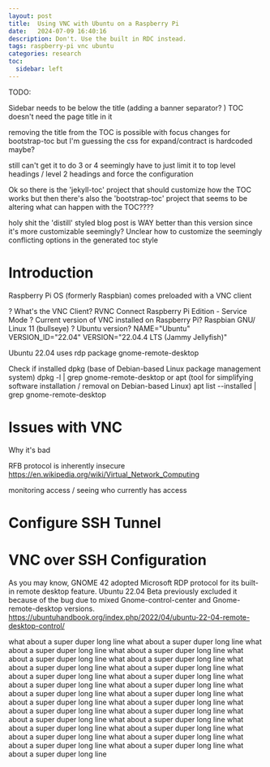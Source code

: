 ```yaml
---
layout: post
title:  Using VNC with Ubuntu on a Raspberry Pi
date:   2024-07-09 16:40:16
description: Don't. Use the built in RDC instead.
tags: raspberry-pi vnc ubuntu
categories: research
toc:
  sidebar: left
---
```


TODO: 

Sidebar needs to be below the title (adding a banner separator? )
TOC doesn't need the page title in it

removing the title from the TOC is possible with focus changes for bootstrap-toc but I'm guessing the css for expand/contract is hardcoded maybe?

still can't get it to do 3 or 4 
seemingly have to just limit it to top level headings / level 2 headings and force the configuration 







Ok so there is the 'jekyll-toc' project that should customize how the TOC works but then there's also the 'bootstrap-toc' project that seems to be altering what can happen with the TOC???? 

holy shit the 'distill' styled blog post is WAY better than this version since it's more customizable seemingly? Unclear how to customize the seemingly conflicting options in the generated toc style 

# Introduction 
Raspberry Pi OS (formerly Raspbian) comes preloaded with a VNC client 

? What's the VNC Client? 
  RVNC Connect
  Raspberry Pi Edition - Service Mode
? Current version of VNC installed on Raspberry Pi? 
  Raspbian GNU/ Linux 11 (bullseye)
? Ubuntu version? 
  NAME="Ubuntu"
  VERSION_ID="22.04"
  VERSION="22.04.4 LTS (Jammy Jellyfish)"

Ubuntu 22.04 uses rdp package gnome-remote-desktop

Check if installed 
dpkg (base of Debian-based Linux package management system)
dpkg -l | grep gnome-remote-desktop 
or
apt (tool for simplifying software installation / removal on Debian-based Linux)
apt list --installed | grep gnome-remote-desktop


# Issues with VNC
Why it's bad 

RFB protocol is inherently insecure https://en.wikipedia.org/wiki/Virtual_Network_Computing

monitoring access / seeing who currently has access

# Configure SSH Tunnel

# VNC over SSH Configuration






As you may know, GNOME 42 adopted Microsoft RDP protocol for its built-in remote desktop feature. Ubuntu 22.04 Beta previously excluded it because of the bug due to mixed Gnome-control-center and Gnome-remote-desktop versions.
https://ubuntuhandbook.org/index.php/2022/04/ubuntu-22-04-remote-desktop-control/


what about a super duper long line what about a super duper long line what about a super duper long line what about a super duper long line what about a super duper long line what about a super duper long line what about a super duper long line what about a super duper long line what about a super duper long line what about a super duper long line what about a super duper long line what about a super duper long line what about a super duper long line what about a super duper long line what about a super duper long line what about a super duper long line what about a super duper long line what about a super duper long line what about a super duper long line what about a super duper long line what about a super duper long line what about a super duper long line what about a super duper long line what about a super duper long line what about a super duper long line what about a super duper long line what about a super duper long line 